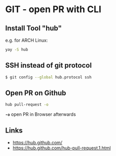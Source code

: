 # GIT - open PR with CLI

## Install Tool "hub"
e.g. for ARCH Linux:
```bash
yay -S hub
```

## SSH instead of git protocol 
```bash
$ git config --global hub.protocol ssh
```

## Open PR on Github
```bash
hub pull-request -o
```
**`-o`**  open PR in Browser afterwards



## Links

* https://hub.github.com/
* https://hub.github.com/hub-pull-request.1.html

